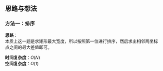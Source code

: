 ## 思路与想法
### 方法一：排序
**思路**：  
本质上这一题是求矩形最大宽度，所以按照第一位进行排序，然后求出相邻两坐标点之间的最大差值即可。


**时间复杂度**：*O*(*N*)  
**空间复杂度**：*O*(*1*)
